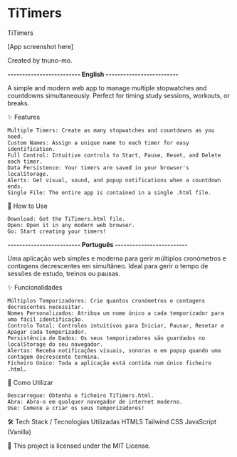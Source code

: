 # TiTimers
TiTimers

[App screenshot here]

Created by tnuno-mo.

**------------------------- English -------------------------**

A simple and modern web app to manage multiple stopwatches and countdowns simultaneously.
Perfect for timing study sessions, workouts, or breaks.

✨ Features

    Multiple Timers: Create as many stopwatches and countdowns as you need.
    Custom Names: Assign a unique name to each timer for easy identification.
    Full Control: Intuitive controls to Start, Pause, Reset, and Delete each timer.
    Data Persistence: Your timers are saved in your browser's localStorage.
    Alerts: Get visual, sound, and popup notifications when a countdown ends.
    Single File: The entire app is contained in a single .html file.


🚀 How to Use

    Download: Get the TiTimers.html file.
    Open: Open it in any modern web browser.
    Go: Start creating your timers!



**------------------------- Português -------------------------**

Uma aplicação web simples e moderna para gerir múltiplos cronómetros e contagens decrescentes em simultâneo.
Ideal para gerir o tempo de sessões de estudo, treinos ou pausas.

✨ Funcionalidades

    Múltiplos Temporizadores: Crie quantos cronómetros e contagens decrescentes necessitar.
    Nomes Personalizados: Atribua um nome único a cada temporizador para uma fácil identificação.
    Controlo Total: Controlos intuitivos para Iniciar, Pausar, Resetar e Apagar cada temporizador.
    Persistência de Dados: Os seus temporizadores são guardados no localStorage do seu navegador.
    Alertas: Receba notificações visuais, sonoras e em popup quando uma contagem decrescente termina.
    Ficheiro Único: Toda a aplicação está contida num único ficheiro .html.


🚀 Como Utilizar

    Descarregue: Obtenha o ficheiro TiTimers.html.
    Abra: Abra-o em qualquer navegador de internet moderno.
    Use: Comece a criar os seus temporizadores!


🛠️ Tech Stack / Tecnologias Utilizadas
    HTML5
    Tailwind CSS
    JavaScript (Vanilla)


📄 This project is licensed under the MIT License.
